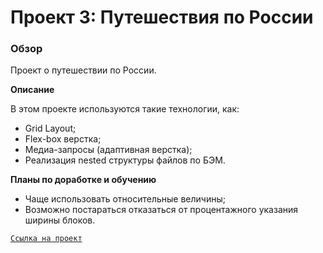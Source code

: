 # Проект 3: Путешествия по России

### Обзор
Проект о путешествии по России.

**Описание**

В этом проекте используются такие технологии, как:
  * Grid Layout;
  * Flex-box верстка;
  * Медиа-запросы (адаптивная верстка);
  * Реализация nested структуры файлов по БЭМ.

**Планы по доработке и обучению**
* Чаще использовать относительные величины;
* Возможно постараться отказаться от процентажного указания ширины блоков.

[`Ccылка на проект`](https://ammigo88.github.io/russian-travel/)

